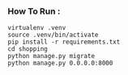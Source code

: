 ### How To Run :

```
virtualenv .venv
source .venv/bin/activate
pip install -r requirements.txt
cd shopping
python manage.py migrate
python manage.py 0.0.0.0:8000
```
